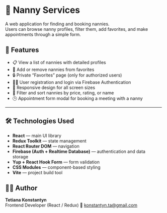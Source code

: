 # 👶 Nanny Services

A web application for finding and booking nannies.  
Users can browse nanny profiles, filter them, add favorites, and make appointments through a simple form.

## 🚀 Features

- 📋 View a list of nannies with detailed profiles
- 💖 Add or remove nannies from favorites
- 🔒 Private “Favorites” page (only for authorized users)
- 👩‍💻 User registration and login via Firebase Authentication
- 📱 Responsive design for all screen sizes
- 🧮 Filter and sort nannies by price, rating, or name
- 🕒 Appointment form modal for booking a meeting with a nanny

---

## 🛠️ Technologies Used

- **React** — main UI library
- **Redux Toolkit** — state management
- **React Router DOM** — navigation
- **Firebase (Auth + Realtime Database)** — authentication and data storage
- **Yup + React Hook Form** — form validation
- **CSS Modules** — component-based styling
- **Vite** — project build tool

## 👩‍💻 Author

**Tetiana Konstantyn**  
Frontend Developer (React / Redux)
📧 konstantyn.ta@gmail.com
